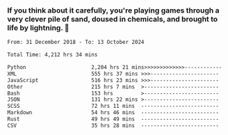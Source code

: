 ### If you think about it carefully, you're playing games through a very clever pile of sand, doused in chemicals, and brought to life by lightning.  👋


<!--START_SECTION:waka-->

```txt
From: 31 December 2018 - To: 13 October 2024

Total Time: 4,212 hrs 34 mins

Python                     2,204 hrs 21 mins>>>>>>>>>>>>>------------   52.33 %
XML                        555 hrs 37 mins >>>----------------------   13.19 %
JavaScript                 516 hrs 23 mins >>>----------------------   12.26 %
Other                      215 hrs 7 mins  >------------------------   05.11 %
Bash                       153 hrs         >------------------------   03.63 %
JSON                       131 hrs 22 mins >------------------------   03.12 %
SCSS                       72 hrs 11 mins  -------------------------   01.71 %
Markdown                   54 hrs 46 mins  -------------------------   01.30 %
Rust                       49 hrs 49 mins  -------------------------   01.18 %
CSV                        35 hrs 28 mins  -------------------------   00.84 %
```

<!--END_SECTION:waka-->
